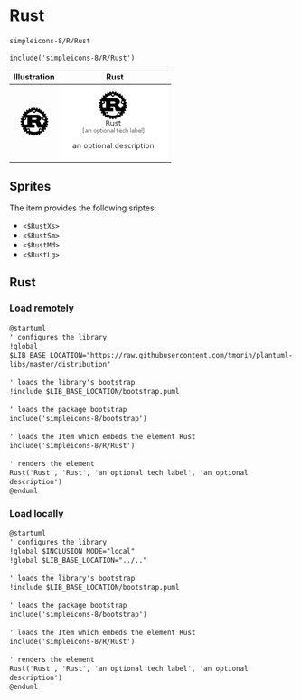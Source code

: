 # Rust


```text
simpleicons-8/R/Rust
```

```text
include('simpleicons-8/R/Rust')
```



| Illustration | Rust |
| :---: | :---: |
| ![illustration for Illustration](../../simpleicons-8/R/Rust.png) | ![illustration for Rust](../../simpleicons-8/R/Rust.Local.png) |



## Sprites
The item provides the following sriptes:

- `<$RustXs>`
- `<$RustSm>`
- `<$RustMd>`
- `<$RustLg>`





## Rust

### Load remotely
```plantuml
@startuml
' configures the library
!global $LIB_BASE_LOCATION="https://raw.githubusercontent.com/tmorin/plantuml-libs/master/distribution"

' loads the library's bootstrap
!include $LIB_BASE_LOCATION/bootstrap.puml

' loads the package bootstrap
include('simpleicons-8/bootstrap')

' loads the Item which embeds the element Rust
include('simpleicons-8/R/Rust')

' renders the element
Rust('Rust', 'Rust', 'an optional tech label', 'an optional description')
@enduml
```

### Load locally
```plantuml
@startuml
' configures the library
!global $INCLUSION_MODE="local"
!global $LIB_BASE_LOCATION="../.."

' loads the library's bootstrap
!include $LIB_BASE_LOCATION/bootstrap.puml

' loads the package bootstrap
include('simpleicons-8/bootstrap')

' loads the Item which embeds the element Rust
include('simpleicons-8/R/Rust')

' renders the element
Rust('Rust', 'Rust', 'an optional tech label', 'an optional description')
@enduml
```


